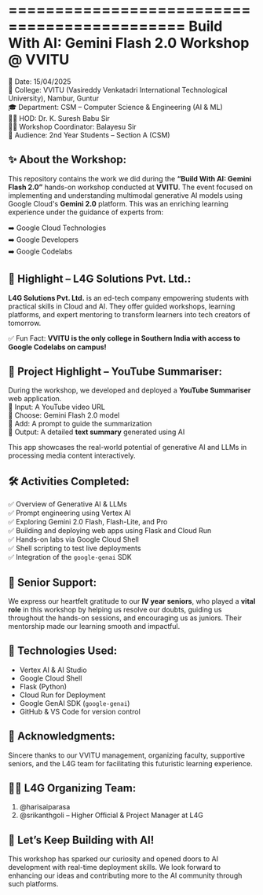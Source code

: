 ============================================= 
Build With AI: Gemini Flash 2.0 Workshop @ VVITU 
=============================================

📅 Date: 15/04/2025  
🏫 College: VVITU (Vasireddy Venkatadri International Technological University), Nambur, Guntur  
🎓 Department: CSM – Computer Science & Engineering (AI & ML)  
👨‍🏫 HOD: Dr. K. Suresh Babu Sir  
🧑‍🏫 Workshop Coordinator: Balayesu Sir  
👥 Audience: 2nd Year Students – Section A (CSM)

✨ About the Workshop:
------------------------
This repository contains the work we did during the **“Build With AI: Gemini Flash 2.0”** hands-on workshop conducted at **VVITU**. The event focused on implementing and understanding multimodal generative AI models using Google Cloud's **Gemini 2.0** platform. This was an enriching learning experience under the guidance of experts from:

➡️ Google Cloud Technologies  
➡️ Google Developers  
➡️ Google Codelabs  

🧠 Highlight – L4G Solutions Pvt. Ltd.:
-----------------------------------------
**L4G Solutions Pvt. Ltd.** is an ed-tech company empowering students with practical skills in Cloud and AI. They offer guided workshops, learning platforms, and expert mentoring to transform learners into tech creators of tomorrow.

✅ Fun Fact: **VVITU is the only college in Southern India with access to Google Codelabs on campus!**

🚀 Project Highlight – YouTube Summariser:
------------------------------------------
During the workshop, we developed and deployed a **YouTube Summariser** web application.  
🔹 Input: A YouTube video URL  
🔹 Choose: Gemini Flash 2.0 model  
🔹 Add: A prompt to guide the summarization  
🔹 Output: A detailed **text summary** generated using AI  

This app showcases the real-world potential of generative AI and LLMs in processing media content interactively.

🛠️ Activities Completed:
--------------------------
✅ Overview of Generative AI & LLMs  
✅ Prompt engineering using Vertex AI  
✅ Exploring Gemini 2.0 Flash, Flash-Lite, and Pro  
✅ Building and deploying web apps using Flask and Cloud Run  
✅ Hands-on labs via Google Cloud Shell  
✅ Shell scripting to test live deployments  
✅ Integration of the `google-genai` SDK  

🤝 Senior Support:
-------------------
We express our heartfelt gratitude to our **IV year seniors**, who played a **vital role** in this workshop by helping us resolve our doubts, guiding us throughout the hands-on sessions, and encouraging us as juniors. Their mentorship made our learning smooth and impactful.

🧪 Technologies Used:
----------------------
- Vertex AI & AI Studio  
- Google Cloud Shell  
- Flask (Python)  
- Cloud Run for Deployment  
- Google GenAI SDK (`google-genai`)  
- GitHub & VS Code for version control  

🙌 Acknowledgments:
---------------------
Sincere thanks to our VVITU management, organizing faculty, supportive seniors, and the L4G team for facilitating this futuristic learning experience.

👨‍💼 L4G Organizing Team:
---------------------------
1. @harisaiparasa  
2. @srikanthgoli – Higher Official & Project Manager at L4G  

🧡 Let’s Keep Building with AI!
-------------------------------
This workshop has sparked our curiosity and opened doors to AI development with real-time deployment skills. We look forward to enhancing our ideas and contributing more to the AI community through such platforms.
